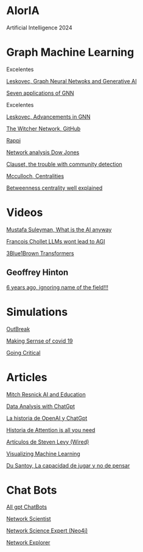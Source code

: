 # AIorIA
Artificial Intelligence 2024

# Graph Machine Learning

Excelentes

[Leskovec, Graph Neural Netwoks and Generative AI](https://www.youtube.com/watch?v=kk6gARgR-d8&t=1204s)

[Seven applications of GNN](https://www.youtube.com/watch?v=oWurWiToUko&t=373s)

Excelentes

[Leskovec, Advancements in GNN](https://www.youtube.com/watch?v=oWurWiToUko&t=373s)

[The Witcher Network, GitHub](https://github.com/thu-vu92/the_witcher_network)

[Rappi](https://www.youtube.com/watch?v=t_IC3_V2-98&t=1913s)

[Network analysis  Dow Jones](https://www.youtube.com/watch?v=x6PNcuZk83g)

[Clauset, the trouble with community detection](https://www.youtube.com/watch?v=cWFhxiRmHPo)

[Mcculloch, Centralities](https://www.youtube.com/watch?v=iiVeQkIELyc)

[Betweenness centrality well explained](https://www.youtube.com/watch?v=gOAG507pi14)


# Videos

[Mustafa Suleyman, What is the AI anyway](https://youtu.be/KKNCiRWd_j0?si=OaIpZtLs_KBnaBM-)

[Francois Chollet LLMs wont lead to AGI](https://www.youtube.com/watch?v=UakqL6Pj9xo&t=840s)

[3Blue1Brown Transformers](https://www.youtube.com/watch?v=wjZofJX0v4M&t=187s)


## Geoffrey Hinton

[6 years ago, ignoring name of the field!!!](https://www.youtube.com/watch?v=zl99IZvW7rE&t=300s)


# Simulations

[OutBreak](http://www.r2d3.us/covid-19/)

[Making Sernse of covid 19](http://www.r2d3.us/covid-19/)

[Going Critical](https://meltingasphalt.com/interactive/going-critical/)


# Articles


[Mitch Resnick AI and Education](https://mit-genai.pubpub.org/pub/gj6eod3e/release/2?from=10915&to=11045)

[Data Analysis with ChatGpt](https://openai.com/index/improvements-to-data-analysis-in-chatgpt/)

[La historia de OpenAI y ChatGpt](https://es.wired.com/articulos/openai-y-todos-los-lideres-en-inteligencia-artificial)

[Historia de Attention is all you need](https://es.wired.com/articulos/como-ocho-empleados-de-google-inventaron-la-inteligencia-artificial-moderna)

[Artículos de Steven Levy (Wired)](https://es.wired.com/autor/steven-levy)

[Visualizing Machine Learning](https://jalammar.github.io/)

[Du Santoy, La capacidad de jugar y no de pensar](https://www.bbc.com/mundo/articles/c6ppgkvdldwo)

# Chat Bots

[All gpt ChatBots](https://chatgpt.com/gpts)

[Network Scientist](https://chatgpt.com/g/g-b9jJ0UMWz-network-scientist)

[Network Science Expert (Neo4j)](https://chatgpt.com/g/g-Nh3ejxF3x-neo4j-and-network-science-expert)

[Network Explorer](https://chatgpt.com/g/g-V3G9B4dOB-network-explorer)
